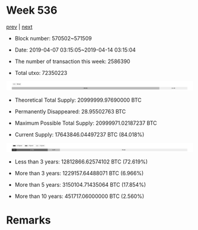 # Week 536

[prev](week0535.md) | [next](week0537.md)

- Block number: 570502~571509

- Date: 2019-04-07 03:15:05~2019-04-14 03:15:04

- The number of transaction this week: 2586390

- Total utxo: 72350223

![](../images/mined_week0536.png)

- Theoretical Total Supply: 20999999.97690000 BTC

- Permanently Disappeared: 28.95502763 BTC

- Maximum Possible Total Supply: 20999971.02187237 BTC

- Current Supply: 17643846.04497237 BTC (84.018%)

![](../images/year_week0536.png)


- Less than 3 years: 12812866.62574102 BTC (72.619%)

- More than 3 years: 1229157.64488071 BTC (6.966%)

- More than 5 years: 3150104.71435064 BTC (17.854%)

- More than 10 years: 451717.06000000 BTC (2.560%)

# Remarks

